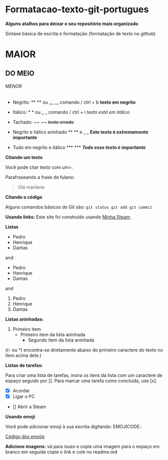 # Formatacao-texto-git-portugues

**Alguns atalhos para deixar o seu repositório mais organizado**

Sintaxe básica de escrita e formatação (formatação de texto no github)

# MAIOR
## DO MEIO
###### MENOR


- Negrito: ** ** ou __ __ comando / ctrl + b   **texto em negrito**


- Itálico: * * ou _ _ comando / ctrl + i *texto está em itálico*


- Tachado: ~~ ~~  ~~texto errado~~


- Negrito e itálico aninhado ** ** e _ _   **Este texto é _extremamente_ importante**


- Tudo em negrito e itálico *** ***   ***Todo esse texto é importante***




**Citando um texto**

Você pode citar texto com um>.

Parafraseando a frase de fulano:

> Olá marilene



**Citando o código**

Alguns comandos básicos do Git são:
``
git status
git add
git commit
``

**Usando links:**
Este site foi construído usando [Minha Steam](https://steamcommunity.com/id/dantas726).



**Listas**
- Pedro
- Henrique
- Dantas

and

* Pedro
* Henrique
* Dantas

and

1. Pedro
2. Henrique
3. Dantas


**Listas aninhadas:**

1. Primeiro item 
   - Primeiro item da lista aninhada
     - Segundo item da lista aninhada

((- ou *) encontra-se diretamente abaixo do primeiro caractere do texto no item acima dele.)



**Listas de tarefas:**

Para criar uma lista de tarefas, insira os itens da lista com um caractere de espaço seguido por []. Para marcar uma tarefa como concluída, use [x].

- [x] Acordar
- [x] Ligar o PC
- [] Abrir a Steam


**Usando emoji**

Você pode adicionar emoji à sua escrita digitando: EMOJICODE:.

[Código dos emojis](https://gist.github.com/rxaviers/7360908)


**Adicione imagens:**
vá para isues e copie uma imagem para o espaço em branco em seguida copie o link e cole no readme.md
